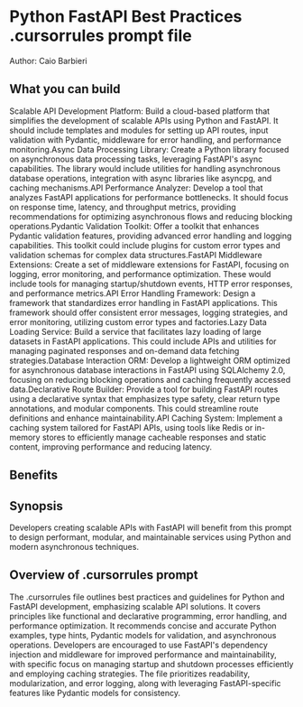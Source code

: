# Python FastAPI Best Practices .cursorrules prompt file

Author: Caio Barbieri

## What you can build
Scalable API Development Platform: Build a cloud-based platform that simplifies the development of scalable APIs using Python and FastAPI. It should include templates and modules for setting up API routes, input validation with Pydantic, middleware for error handling, and performance monitoring.Async Data Processing Library: Create a Python library focused on asynchronous data processing tasks, leveraging FastAPI's async capabilities. The library would include utilities for handling asynchronous database operations, integration with async libraries like asyncpg, and caching mechanisms.API Performance Analyzer: Develop a tool that analyzes FastAPI applications for performance bottlenecks. It should focus on response time, latency, and throughput metrics, providing recommendations for optimizing asynchronous flows and reducing blocking operations.Pydantic Validation Toolkit: Offer a toolkit that enhances Pydantic validation features, providing advanced error handling and logging capabilities. This toolkit could include plugins for custom error types and validation schemas for complex data structures.FastAPI Middleware Extensions: Create a set of middleware extensions for FastAPI, focusing on logging, error monitoring, and performance optimization. These would include tools for managing startup/shutdown events, HTTP error responses, and performance metrics.API Error Handling Framework: Design a framework that standardizes error handling in FastAPI applications. This framework should offer consistent error messages, logging strategies, and error monitoring, utilizing custom error types and factories.Lazy Data Loading Service: Build a service that facilitates lazy loading of large datasets in FastAPI applications. This could include APIs and utilities for managing paginated responses and on-demand data fetching strategies.Database Interaction ORM: Develop a lightweight ORM optimized for asynchronous database interactions in FastAPI using SQLAlchemy 2.0, focusing on reducing blocking operations and caching frequently accessed data.Declarative Route Builder: Provide a tool for building FastAPI routes using a declarative syntax that emphasizes type safety, clear return type annotations, and modular components. This could streamline route definitions and enhance maintainability.API Caching System: Implement a caching system tailored for FastAPI APIs, using tools like Redis or in-memory stores to efficiently manage cacheable responses and static content, improving performance and reducing latency.

## Benefits


## Synopsis
Developers creating scalable APIs with FastAPI will benefit from this prompt to design performant, modular, and maintainable services using Python and modern asynchronous techniques.

## Overview of .cursorrules prompt
The .cursorrules file outlines best practices and guidelines for Python and FastAPI development, emphasizing scalable API solutions. It covers principles like functional and declarative programming, error handling, and performance optimization. It recommends concise and accurate Python examples, type hints, Pydantic models for validation, and asynchronous operations. Developers are encouraged to use FastAPI's dependency injection and middleware for improved performance and maintainability, with specific focus on managing startup and shutdown processes efficiently and employing caching strategies. The file prioritizes readability, modularization, and error logging, along with leveraging FastAPI-specific features like Pydantic models for consistency.

